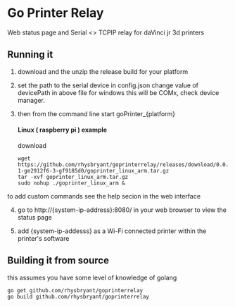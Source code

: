 # Go Printer Relay

Web status page and Serial <> TCPIP relay for daVinci jr 3d printers

## Running it

1. download and the unzip the release build for your platform

2. set the path to the serial device in config.json
   change value of devicePath in above file
   for windows this will be COMx, check device manager.

3. then from the command line start goPrinter_{platform}

   #### Linux ( raspberry pi ) example

   download

   ```shell
   wget https://github.com/rhysbryant/goprinterrelay/releases/download/0.0.0a-1-ge2912f6-3-gf9185d0/goprinter_linux_arm.tar.gz 
   tar -xvf goprinter_linux_arm.tar.gz
   sudo nohup ./goprinter_linux_arm &
   ```

  to add custom commands see the help secion in the web interface
   ​

4. go to http://{system-ip-address}:8080/ in your web browser to view the status page

5. add {system-ip-addesss} as a Wi-Fi connected printer within the printer's software

 ## Building it from source 
this assumes you have some level of knowledge of golang 

````shell
go get github.com/rhysbryant/goprinterrelay
go build github.com/rhysbryant/goprinterrelay

````